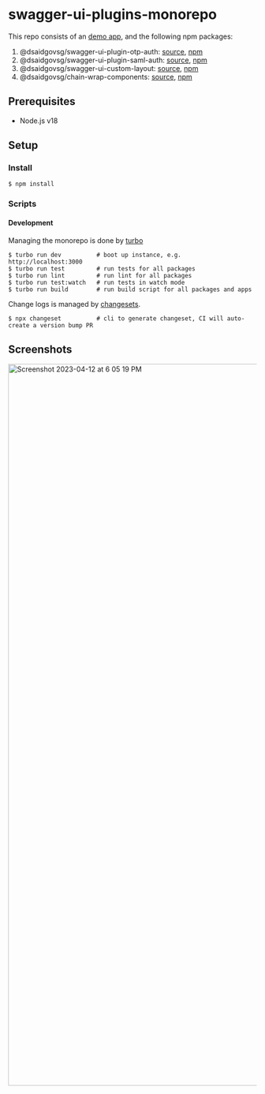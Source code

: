 #  swagger-ui-plugins-monorepo

This repo consists of an [demo app](/apps/web), and the following npm packages:
1. @dsaidgovsg/swagger-ui-plugin-otp-auth: [source](/packages/swagger-ui-plugin-otp-auth), [npm](https://github.com/dsaidgovsg/lswagger-ui-preset/pkgs/npm/swagger-ui-plugin-otp-auth)
2. @dsaidgovsg/swagger-ui-plugin-saml-auth: [source](/packages/swagger-ui-plugin-saml-auth), [npm](https://github.com/dsaidgovsg/lswagger-ui-preset/pkgs/npm/swagger-ui-plugin-saml-auth)
3. @dsaidgovsg/swagger-ui-custom-layout: [source](/packages/swagger-ui-custom-layout), [npm](https://github.com/dsaidgovsg/lswagger-ui-preset/pkgs/npm/swagger-ui-custom-layout)
4. @dsaidgovsg/chain-wrap-components: [source](/packages/chain-wrap-components), [npm](https://github.com/dsaidgovsg/lswagger-ui-preset/pkgs/npm/chain-wrap-components)

## Prerequisites

- Node.js v18 

## Setup 

### Install

```
$ npm install 
```

### Scripts

#### Development

Managing the monorepo is done by [turbo](https://turbo.build/repo/docs)

```
$ turbo run dev          # boot up instance, e.g. http://localhost:3000
$ turbo run test         # run tests for all packages
$ turbo run lint         # run lint for all packages
$ turbo run test:watch   # run tests in watch mode
$ turbo run build        # run build script for all packages and apps
``` 

Change logs is managed by [changesets](https://github.com/changesets/changesets).

```
$ npx changeset          # cli to generate changeset, CI will auto-create a version bump PR
```

## Screenshots

<img width="1464" alt="Screenshot 2023-04-12 at 6 05 19 PM" src="https://user-images.githubusercontent.com/243186/231425969-69d34b59-767d-4146-9851-8c1b4ed09c26.png">

